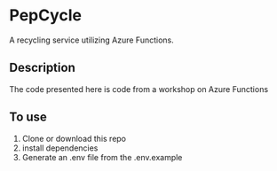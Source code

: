 # PepCycle
A recycling service utilizing Azure Functions.

## Description
The code presented here is code from a workshop on Azure Functions

## To use
1. Clone or download this repo
2. install dependencies
3. Generate an .env file from the .env.example